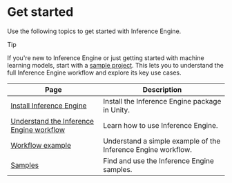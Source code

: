 # Get started

Use the following topics to get started with Inference Engine.

> [!TIP]
> If you're new to Inference Engine or just getting started with machine learning models, start with a [sample project](package-samples.md#sample-projects). This lets you to understand the full Inference Engine workflow and explore its key use cases.

|Page|Description|
|-|-|
|[Install Inference Engine](install.md)|Install the Inference Engine package in Unity.|
|[Understand the Inference Engine workflow](understand-inference-engine-workflow.md)|Learn how to use Inference Engine.|
|[Workflow example](workflow-example.md)|Understand a simple example of the Inference Engine workflow.|
|[Samples](package-samples.md)|Find and use the Inference Engine samples.|